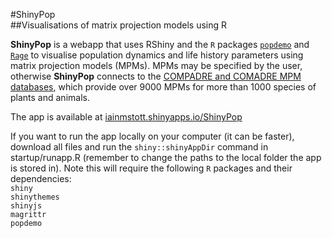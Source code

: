 #ShinyPop  
##Visualisations of matrix projection models using R  

**ShinyPop** is a webapp that uses RShiny and the `R` packages 
[`popdemo`](https://github.com/iainmstott/popdemo) and 
[`Rage`](https://github.com/jonesor/Rage)
to visualise population dynamics and life history parameters using 
matrix projection models (MPMs). MPMs may be specified by the user, 
otherwise **ShinyPop** connects to the 
[COMPADRE and COMADRE MPM databases](htps://www.compadre-db.org), 
which provide over 9000 MPMs for more than 1000 species of plants and 
animals.  

The app is available at 
[iainmstott.shinyapps.io/ShinyPop](https://iainmstott.shinyapps.io/ShinyPop)  

If you want to run the app locally on your computer (it can be faster), 
download all files and run the `shiny::shinyAppDir` command in startup/runapp.R 
(remember to change the paths to the local folder the app is stored in). Note 
this will require the following `R` packages and their dependencies:  
`shiny`  
`shinythemes`  
`shinyjs`  
`magrittr`  
`popdemo`  